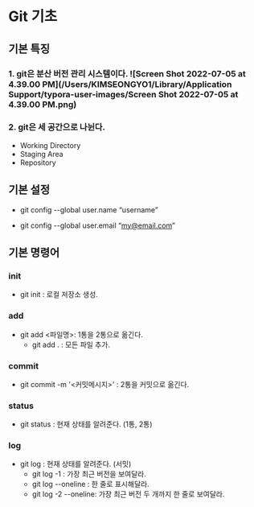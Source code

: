 # Git 기초

## 기본 특징

### 1. git은 분산 버전 관리 시스템이다. ![Screen Shot 2022-07-05 at 4.39.00 PM](/Users/KIMSEONGYO1/Library/Application Support/typora-user-images/Screen Shot 2022-07-05 at 4.39.00 PM.png)

### 2. git은 세 공간으로 나뉜다.

- Working Directory
- Staging Area
- Repository

## 기본 설정

- git config --global user.name “username”

- git config --global user.email “my@email.com”

## 기본 명령어

### init

- git init : 로컬 저장소 생성.

### add

- git add <파일명>: 1통을 2통으로 옮긴다.
  - git add . : 모든 파일 추가.


### commit

- git commit -m '<커밋메시지>' : 2통을 커밋으로 옮긴다.

### status

- git status : 현재 상태를 알려준다. (1통, 2통)

### log

- git log : 현재 상태를 알려준다. (서밋)
  - git log -1 : 가장 최근 버전을 보여달라.
  - git log --oneline : 한 줄로 표시해달라.
  - git log -2 --oneline: 가장 최근 버전 두 개까지 한 줄로 보여달라.

